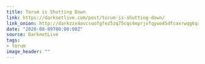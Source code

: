 ```yaml
---
title: Torum is Shutting Down
link: https://darknetlive.com/post/torum-is-shutting-down/
link_onion: http://darkzzx4avcsuofgfez5zq75cqc4mprjvfqywo45dfcaxrwqg6qrlfid.onion/post/torum-is-shutting-down/
date: "2020-08-09T00:00:00Z"
source: DarknetLive
tags:
- torum
image_header: ""
---
```

